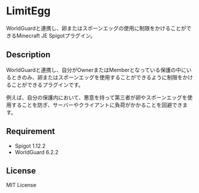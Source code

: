# LimitEgg

WorldGuardと連携し、卵またはスポーンエッグの使用に制限をかけることができるMinecraft JE Spigotプラグイン。

## Description

WorldGuardと連携し、自分がOwnerまたはMemberとなっている保護の中にいるときのみ、卵またはスポーンエッグを使用することができるように制限をかけることができるプラグインです。

例えば、自分の保護内において、悪意を持って第三者が卵やスポーンエッグを使用することを防ぎ、サーバーやクライアントに負荷がかかることを回避できます。

## Requirement

* Spigot 1.12.2
* WorldGuard 6.2.2

## License

MIT License